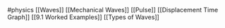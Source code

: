#physics 
[[Waves]]
[[Mechanical Waves]]
[[Pulse]]
[[Displacement Time Graph]]
[[9.1 Worked Examples]]
[[Types of Waves]]